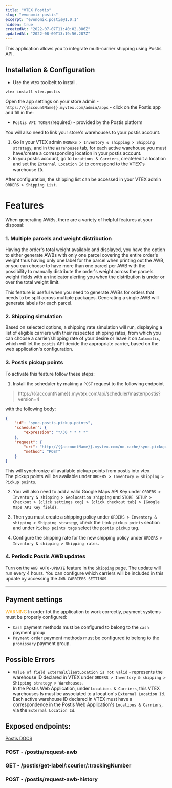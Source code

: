 ```yaml
---
title: "VTEX Postis"
slug: "evonomix-postis"
excerpt: "evonomix.postis@1.0.1"
hidden: true
createdAt: "2022-07-07T11:40:02.886Z"
updatedAt: "2022-08-09T13:19:56.287Z"
---
```

This application allows you to integrate multi-carrier shipping using Postis API.

## Installation & Configuration

- Use the vtex toolbelt to install.

```bash
vtex install vtex.postis
```

Open the app settings on your store admin - `https://{{accountName}}.myvtex.com/admin/apps` - click on the Postis app and fill in the:
* `Postis API TOKEN` (required) - provided by the Postis platform

You will also need to link your store's warehouses to your postis account.

1. Go in your VTEX admin `ORDERS > Inventory & shipping > Shipping strategy`, and in the `Warehouses` tab, 
for each active warehouse you must have/create a corresponding location in your postis account.
2. In you postis account, go to `Locations & Carriers`, create/edit a location and set the `External Location Id` to
correspond to the VTEX's warehouse `ID`.


After configuration, the shipping list can be accessed in your VTEX admin `ORDERS > Shipping List`.

# Features

When generating AWBs, there are a variety of helpful features at your disposal:

### 1. Multiple parcels and weight distribution

Having the order's total weight available and displayed, you have the option to either generate AWBs with only one parcel
covering the entire order's weight thus having only one label for the parcel when printing out the AWB, or you can choose
to have more than one parcel per AWB with the possibility to manually distribute the order's weight across the parcels 
weight fields with an indicator alerting you when the distribution is under or over the total weight limit.

This feature is useful when you need to generate AWBs for orders that needs to be split across multiple packages. 
Generating a single AWB will generate labels for each parcel.



### 2. Shipping simulation

Based on selected options, a shipping rate simulation will run, displaying a list of eligible carriers with their respected
shipping rates, from which you can choose a carrier/shipping rate of your desire or leave it on `Automatic`, which will let the 
`postis` API decide the appropriate carrier, based on the web application's configuration.



### 3. Postis pickup points

To activate this feature follow these steps:

1. Install the scheduler by making a `POST` request to the following endpoint
> https://{{accountName}}.myvtex.com/api/scheduler/master/postis?version=4

with the following body:

```json
{    
    "id": "sync-postis-pickup-points",
    "scheduler": {
        "expression": "*/30 * * * *" 
    },
    "request": {
        "uri": "http://{{accountName}}.myvtex.com/no-cache/sync-pickup-points",
        "method": "POST" 
    }
}
```

This will synchronize all available pickup points from postis into vtex.<br>
The pickup points will be available under `ORDERS > Inventory & shipping > Pickup points`.

2. You will also need to add a valid Google Maps API Key under `ORDERS > Inventory & shipping > Geolocation shipping`
and `STORE SETUP > Checkout > {click settings cog} > {click checkout tab} > {Google Maps API Key field}`.


3. Then you must create a shipping policy under `ORDERS > Inventory & shipping > Shipping strategy`, check the `Link pickup points` section
and under `Pickup points tags` select the `postis pickup` tag.
   

4. Configure the shipping rate for the new shipping policy under `ORDERS > Inventory & shipping > Shipping rates`.


### 4. Periodic Postis AWB updates

Turn on the `AWB AUTO-UPDATE` feature in the `Shipping` page.
The update will run every 4 hours.
You can configure which carriers will be included in this update by accessing the `AWB CARRIERS SETTINGS`.


<hr>

## Payment settings

<span style="color: orange">WARNING</span> In order fot the application to work correctly, payment systems must be properly configured:
* `Cash` payment methods must be configured to belong to the `cash` payment group
* `Payment order` payment methods must be configured to belong to the `promissary` payment group.




## Possible Errors

* `Value of field ExternalClientLocation is not valid` - represents the warehouse ID declared in VTEX 
  under `ORDERS > Inventory & shipping > Shipping strategy > Warehouses`.<br>
  In the Postis Web Application, under `Locations & Carriers`, this VTEX warehouses Is must be associated to a 
  location's `External Location Id`.<br>
  Each active warehouse ID declared in VTEX must have a correspondence in the Postis Web Application's `Locations & Carriers`,
  via the `External Location Id`.

## Exposed endpoints:

[Postis DOCS](https://apidocs.postisgate.com/)

### POST - /postis/request-awb

### GET - /postis/get-label/:courier/:trackingNumber

### POST - /postis/request-awb-history